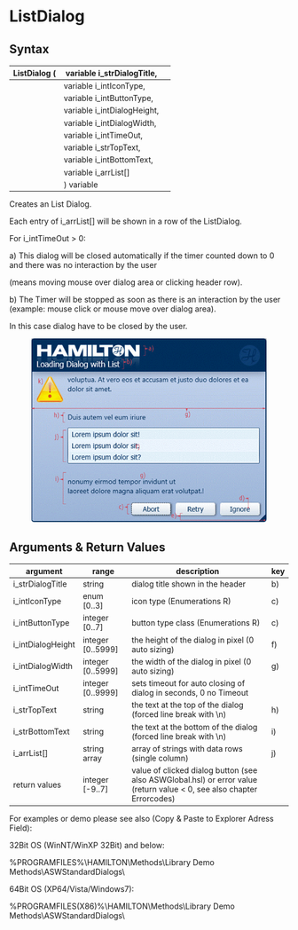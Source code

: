 # ListDialog

## Syntax

| ListDialog ( | variable i\_strDialogTitle,  |   |
| ------------ | ---------------------------- | - |
|              | variable i\_intIconType,     |   |
|              | variable i\_intButtonType,   |   |
|              | variable i\_intDialogHeight, |   |
|              | variable i\_intDialogWidth,  |   |
|              | variable i\_intTimeOut,      |   |
|              | variable i\_strTopText,      |   |
|              | variable i\_intBottomText,   |   |
|              | variable i\_arrList\[]       |   |
|              | ) variable                   |   |

Creates an List Dialog.

Each entry of i\_arrList\[] will be shown in a row of the ListDialog.

For i\_intTimeOut > 0:

a)    This dialog will be closed automatically if the timer counted down to 0 and there was no interaction by the user

(means moving mouse over dialog area or clicking header row).

b)    The Timer will be stopped as soon as there is an interaction by the user (example: mouse click or mouse move over dialog area).

In this case dialog have to be closed by the user.

<figure><img src="../../../../.gitbook/assets/image (6) (1).png" alt=""><figcaption></figcaption></figure>

## Arguments & Return Values

| argument           | range              | description                                                                                                            | key |
| ------------------ | ------------------ | ---------------------------------------------------------------------------------------------------------------------- | --- |
| i\_strDialogTitle  | string             | dialog title shown in the header                                                                                       | b)  |
| i\_intIconType     | enum \[0..3]       | icon type (Enumerations R)                                                                                             | c)  |
| i\_intButtonType   | integer \[0..7]    | button type class (Enumerations R)                                                                                     | c)  |
| i\_intDialogHeight | integer \[0..5999] | the height of the dialog in pixel (0 auto sizing)                                                                      | f)  |
| i\_intDialogWidth  | integer \[0..5999] | the width of the dialog in pixel (0 auto sizing)                                                                       | g)  |
| i\_intTimeOut      | integer \[0..9999] | sets timeout for auto closing of dialog in seconds, 0 no Timeout                                                       |     |
| i\_strTopText      | string             | the text at the top of the dialog (forced line break with \n)                                                          | h)  |
| i\_strBottomText   | string             | the text at the bottom of the dialog (forced line break with \n)                                                       | i)  |
| i\_arrList\[]      | string array       | array of strings with data rows (single column)                                                                        | j)  |
| return values      | integer \[-9..7]   | value of clicked dialog button (see also ASWGlobal.hsl) or error value (return value < 0, see also chapter Errorcodes) |     |

For examples or demo please see also (Copy & Paste to Explorer Adress Field):

32Bit OS (WinNT/WinXP 32Bit) and below:

%PROGRAMFILES%\HAMILTON\Methods\Library Demo Methods\ASWStandardDialogs\\

64Bit OS (XP64/Vista/Windows7):

%PROGRAMFILES(X86)%\HAMILTON\Methods\Library Demo Methods\ASWStandardDialogs\\
